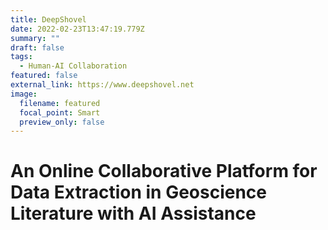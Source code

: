 ```yaml
---
title: DeepShovel
date: 2022-02-23T13:47:19.779Z
summary: ""
draft: false
tags:
  - Human-AI Collaboration
featured: false
external_link: https://www.deepshovel.net
image:
  filename: featured
  focal_point: Smart
  preview_only: false
---
```

# An Online Collaborative Platform for Data Extraction in Geoscience Literature with AI Assistance
